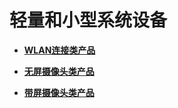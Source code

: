 # 轻量和小型系统设备<a name="ZH-CN_TOPIC_0000001135844126"></a>

-   **[WLAN连接类产品](device-wlan.md)**  

-   **[无屏摄像头类产品](device-iotcamera.md)**  

-   **[带屏摄像头类产品](device-camera.md)**  



